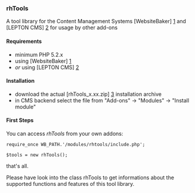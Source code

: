 ### rhTools

A tool library for the Content Management Systems [WebsiteBaker] [1] and [LEPTON CMS] [2] for usage by other add-ons

#### Requirements

* minimum PHP 5.2.x
* using [WebsiteBaker] [1]
* _or_ using [LEPTON CMS] [2]

#### Installation

* download the actual [rhTools_x.xx.zip] [3] installation archive
* in CMS backend select the file from "Add-ons" -> "Modules" -> "Install module"

#### First Steps

You can access *rhTools* from your own addons:

    require_once WB_PATH.'/modules/rhtools/include.php';
    
    $tools = new rhTools();

that's all.

Please have look into the class rhTools to get informations about the supported functions and features of this tool library.  

[1]: http://websitebaker2.org "WebsiteBaker Content Management System"
[2]: http://lepton-cms.org "LEPTON CMS"
[3]: https://github.com/phpManufaktur/rhTools/downloads
